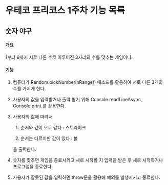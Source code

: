 # 우테코 프리코스 1주차 기능 목록

## 숫자 야구

#### 개요

1부터 9까지 서로 다른 수로 이루어진 3자리의 수를 맞추는 게임이다.

#### 기능

1. 컴퓨터가 Random.pickNumberInRange() 매소드를 활용하여 서로 다른 3개의 수를 가지게 한다.

2. 사용자의 값을 입력받거나 출력 받기 위해 Console.readLineAsync, Console.print 를 활용한다.

3. 사용자의 값에 따라서
   
   1. 순서와 값이 모두 같다 : 스트라이크
   
   2. 순서는 다르지만 값이 있다 : 볼
   
   을 출력한다.

4. 숫자를 맞추면 게임을 종료시키고 새로 시작할 지 입력을 받은 후 새로 시작하거나 프로그램을 종료한다.

5. 사용자가 잘못된 값을 입력하면 throw문을 활용해 예외를 발생시키고 종료한다.


